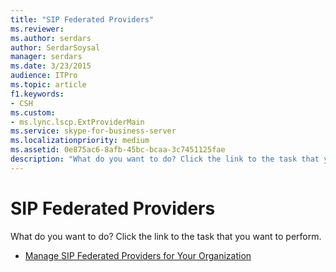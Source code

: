 ```yaml
---
title: "SIP Federated Providers"
ms.reviewer: 
ms.author: serdars
author: SerdarSoysal
manager: serdars
ms.date: 3/23/2015
audience: ITPro
ms.topic: article
f1.keywords:
- CSH
ms.custom:
- ms.lync.lscp.ExtProviderMain
ms.service: skype-for-business-server
ms.localizationpriority: medium
ms.assetid: 0e875ac6-8afb-45bc-bcaa-3c7451125fae
description: "What do you want to do? Click the link to the task that you want to perform."
---
```


# SIP Federated Providers

What do you want to do? Click the link to the task that you want to perform.

- [Manage SIP Federated Providers for Your Organization](/previous-versions/office/lync-server-2013/lync-server-2013-manage-sip-federated-providers-for-your-organization)